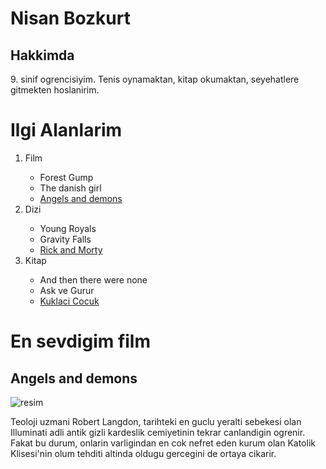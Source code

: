 <h1>Nisan Bozkurt</h1>
    <!--adım-->    
    <h2>Hakkimda</h2>

</p>
<p> 9. sinif ogrencisiyim. Tenis oynamaktan, kitap okumaktan, seyehatlere gitmekten hoslanirim.

</p>
<h1>Ilgi Alanlarim</h1>


<ol>
    <li>Film</li>
     <ul>
        <li>Forest Gump</li>
        <li>The danish girl</li>
        <li><a href="https://www.imdb.com/title/tt0808151/" target="_blank" >Angels and demons</a></li>
     </ul>
    <li>Dizi</li>
    <ul><li>Young Royals</li>
        <li>Gravity Falls</li>
        <li><a href="https://www.imdb.com/title/tt2861424/" target="_blank" >Rick and Morty</a></li>
    </ul>
    <li>Kitap</li>
    <ul><li>And then there were none</li>
        <li>Ask ve Gurur</li>
        <li><a href="https://www.goodreads.com/book/21870917-kuklac-ocuk/questions" target="_blank" >Kuklaci Cocuk</a></li>
    </ul>
</ol>
<h1>En sevdigim film</h1>
<h2>Angels and demons</h2>
<img src="images/Angels_and_demons.jpg" alt="resim">
<p>Teoloji uzmani Robert Langdon, tarihteki en guclu yeralti sebekesi olan Illuminati adli antik gizli kardeslik cemiyetinin tekrar canlandigin ogrenir. Fakat bu durum, onlarin varligindan en cok nefret eden kurum olan Katolik Klisesi'nin olum tehditi altinda oldugu gercegini de ortaya cikarir.</p>

